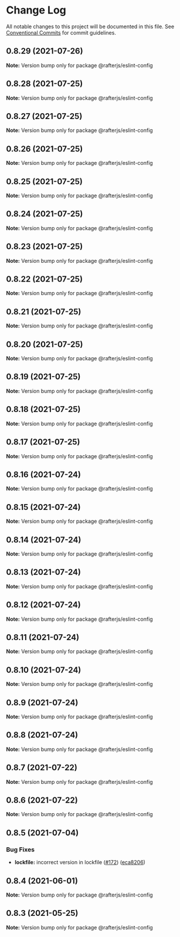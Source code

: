 # Change Log

All notable changes to this project will be documented in this file.
See [Conventional Commits](https://conventionalcommits.org) for commit guidelines.

## 0.8.29 (2021-07-26)

**Note:** Version bump only for package @rafterjs/eslint-config





## 0.8.28 (2021-07-25)

**Note:** Version bump only for package @rafterjs/eslint-config





## 0.8.27 (2021-07-25)

**Note:** Version bump only for package @rafterjs/eslint-config





## 0.8.26 (2021-07-25)

**Note:** Version bump only for package @rafterjs/eslint-config





## 0.8.25 (2021-07-25)

**Note:** Version bump only for package @rafterjs/eslint-config





## 0.8.24 (2021-07-25)

**Note:** Version bump only for package @rafterjs/eslint-config





## 0.8.23 (2021-07-25)

**Note:** Version bump only for package @rafterjs/eslint-config





## 0.8.22 (2021-07-25)

**Note:** Version bump only for package @rafterjs/eslint-config





## 0.8.21 (2021-07-25)

**Note:** Version bump only for package @rafterjs/eslint-config





## 0.8.20 (2021-07-25)

**Note:** Version bump only for package @rafterjs/eslint-config





## 0.8.19 (2021-07-25)

**Note:** Version bump only for package @rafterjs/eslint-config





## 0.8.18 (2021-07-25)

**Note:** Version bump only for package @rafterjs/eslint-config





## 0.8.17 (2021-07-25)

**Note:** Version bump only for package @rafterjs/eslint-config





## 0.8.16 (2021-07-24)

**Note:** Version bump only for package @rafterjs/eslint-config





## 0.8.15 (2021-07-24)

**Note:** Version bump only for package @rafterjs/eslint-config





## 0.8.14 (2021-07-24)

**Note:** Version bump only for package @rafterjs/eslint-config





## 0.8.13 (2021-07-24)

**Note:** Version bump only for package @rafterjs/eslint-config





## 0.8.12 (2021-07-24)

**Note:** Version bump only for package @rafterjs/eslint-config





## 0.8.11 (2021-07-24)

**Note:** Version bump only for package @rafterjs/eslint-config





## 0.8.10 (2021-07-24)

**Note:** Version bump only for package @rafterjs/eslint-config





## 0.8.9 (2021-07-24)

**Note:** Version bump only for package @rafterjs/eslint-config





## 0.8.8 (2021-07-24)

**Note:** Version bump only for package @rafterjs/eslint-config





## 0.8.7 (2021-07-22)

**Note:** Version bump only for package @rafterjs/eslint-config





## 0.8.6 (2021-07-22)

**Note:** Version bump only for package @rafterjs/eslint-config





## 0.8.5 (2021-07-04)


### Bug Fixes

* **lockfile:** incorrect version in lockfile ([#172](https://github.com/rafterjs/rafter/issues/172)) ([eca8206](https://github.com/rafterjs/rafter/commit/eca820680574c45714a5cf56560b5f41a1553fa1))





## 0.8.4 (2021-06-01)

**Note:** Version bump only for package @rafterjs/eslint-config

## 0.8.3 (2021-05-25)

**Note:** Version bump only for package @rafterjs/eslint-config
